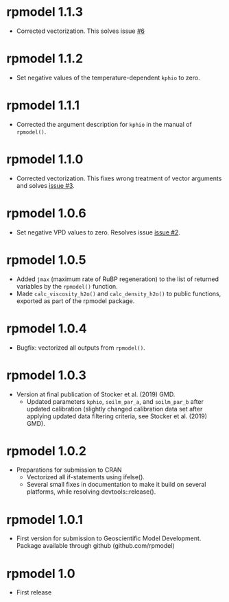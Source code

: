 # rpmodel 1.1.3

* Corrected vectorization. This solves issue [#6](https://github.com/stineb/rpmodel/issues/6)

# rpmodel 1.1.2

* Set negative values of the temperature-dependent `kphio` to zero.

# rpmodel 1.1.1

* Corrected the argument description for `kphio` in the manual of `rpmodel()`.

# rpmodel 1.1.0

* Corrected vectorization. This fixes wrong treatment of vector arguments and solves [issue #3](https://github.com/stineb/rpmodel/issues/3).

# rpmodel 1.0.6

* Set negative VPD values to zero. Resolves issue [issue #2](https://github.com/stineb/rpmodel/issues/2).

# rpmodel 1.0.5

* Added `jmax` (maximum rate of RuBP regeneration) to the list of returned variables by the `rpmodel()` function.
* Made `calc_viscosity_h2o()` and `calc_density_h2o()` to public functions, exported as part of the rpmodel package.

# rpmodel 1.0.4

* Bugfix: vectorized all outputs from `rpmodel()`.

# rpmodel 1.0.3

* Version at final publication of Stocker et al. (2019) GMD.
    - Updated parameters `kphio`, `soilm_par_a`, and `soilm_par_b` after updated calibration (slightly changed calibration data set after applying updated data filtering criteria, see Stocker et al. (2019) GMD).

# rpmodel 1.0.2

* Preparations for submission to CRAN
    - Vectorized all if-statements using ifelse().
    - Several small fixes in documentation to make it build on several platforms, while resolving devtools::release().

# rpmodel 1.0.1

* First version for submission to Geoscientific Model Development. Package available through github (github.com/rpmodel)

# rpmodel 1.0

* First release
